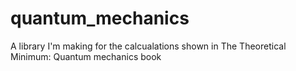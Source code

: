 # quantum_mechanics
 A library I'm making for the calcualations shown in The Theoretical Minimum: Quantum mechanics book
